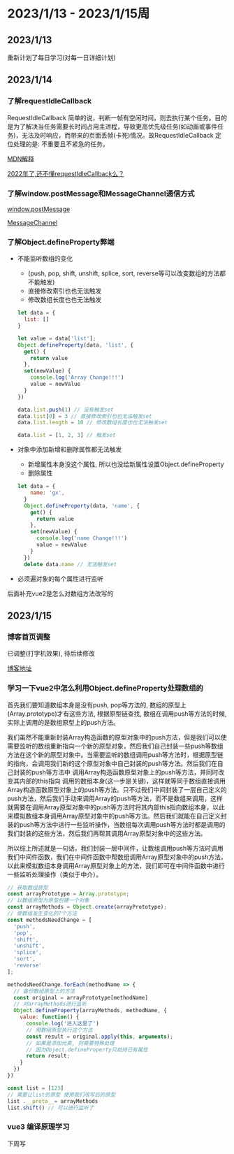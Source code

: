 # 2023/1/13 - 2023/1/15周

## 2023/1/13
重新计划了每日学习(对每一日详细计划)

## 2023/1/14
### 了解requestIdleCallback
RequestIdleCallback 简单的说，判断一帧有空闲时间，则去执行某个任务。目的是为了解决当任务需要长时间占用主进程，导致更高优先级任务(如动画或事件任务)，无法及时响应，而带来的页面丢帧(卡死)情况。故RequestIdleCallback 定位处理的是: 不重要且不紧急的任务。

[MDN解释](https://developer.mozilla.org/zh-CN/docs/Web/API/Window/requestIdleCallback)

[2022年了,还不懂requestIdleCallback么？](https://blog.csdn.net/KlausLily/article/details/122852531)


### 了解window.postMessage和MessageChannel通信方式

[window.postMessage](https://developer.mozilla.org/zh-CN/docs/Web/API/Window/postMessage)

[MessageChannel](https://developer.mozilla.org/zh-CN/docs/Web/API/MessageChannel)

### 了解Object.defineProperty弊端
- 不能监听数组的变化
  
  - (push, pop, shift, unshift, splice, sort, reverse等可以改变数组的方法都不能触发)
  - 直接修改索引也也无法触发
  - 修改数组长度也也无法触发
  
  ```js
  let data = {
    list: []
  }
  
  let value = data['list'];
  Object.defineProperty(data, 'list', {
    get() {
      return value
    },
    set(newValue) {
      console.log('Array Change!!!')
      value = newValue
    }
  })
  
  data.list.push(1) // 没有触发set
  data.list[0] = 3 // 直接修改索引也也无法触发set
  data.list.length = 10 // 修改数组长度也也无法触发set
  
  data.list = [1, 2, 3] // 触发set

- 对象中添加新增和删除属性都无法触发

  - 新增属性本身没这个属性, 所以也没给新属性设置Object.defineProperty
  - 删除属性

  ```js
  let data = {
      name: 'gx',
    }
    Object.defineProperty(data, 'name', {
      get() {
        return value
      },
      set(newValue) {
        console.log('name Change!!!')
        value = newValue
      }
    })
    delete data.name // 无法触发set
  ```

- 必须遍对象的每个属性进行监听

后面补充vue2是怎么对数组方法改写的

## 2023/1/15

### 博客首页调整
已调整(打字机效果), 待后续修改

[博客地址](https://codevity.top/)

### 学习一下vue2中怎么利用Object.defineProperty处理数组的
首先我们要知道数组本身是没有push,  pop等方法的, 数组的原型上(Array.prototype)才有这些方法, 根据原型链查找, 数组在调用push等方法的时候,实际上调用的是数组原型上的push方法。

我们虽然不能重新封装Array构造函数的原型对象中的push方法，但是我们可以使需要监听的数组重新指向一个新的原型对象，然后我们自己封装一些push等数组方法在这个新的原型对象中。当需要监听的数组调用push等方法时，根据原型链的指向，会调用我们新的这个原型对象中自己封装的push等方法。然后我们在自己封装的push等方法中 调用Array构造函数原型对象上的push等方法，并同时改变其内部的this指向 调用的数组本身(这一步是关键)，这样就等同于数组直接调用Array构造函数原型对象上的push等方法。只不过我们中间封装了一层自己定义的push方法，然后我们手动来调用Array的push等方法，而不是数组来调用，这样就需要在调用Array原型对象中的push等方法时将其内部this指向数组本身，以此来模拟数组本身调用Array原型对象中的push等方法。然后我们就能在自己定义封装的push等方法中进行一些监听操作，当数组每次调用push等方法时都是调用的我们封装的这些方法，然后我们再帮其调用Array原型对象中的这些方法。

所以综上所述就是一句话，我们封装一层中间件，让数组调用push等方法时调用我们中间件函数，我们在中间件函数中帮数组调用Array原型对象中的push方法，以此来模拟数组本身调用Array原型对象上的方法，我们即可在中间件函数中进行一些监听处理操作（类似于中介）。

```js
// 获取数组原型
const arrayPrototype = Array.prototype;
// 以数组原型为原型创建一个对象
const arrayMethods = Object.create(arrayPrototype);
// 使数组发生变化的7个方法
const methodsNeedChange = [
  'push',
  'pop',
  'shift',
  'unshift',
  'splice',
  'sort',
  'reverse'
];

methodsNeedChange.forEach(methodName => {
  // 备份数组原型上的方法
  const original = arrayPrototype[methodName]
  // 对arrayMethods进行监听
  Object.defineProperty(arrayMethods, methodName, {
    value: function() {
      console.log('进入这里了')
      // 用数组原型执行这个方法
      const result = original.apply(this, arguments);
      // 如果是添加元素, 则需要特殊处理
      // 因为Object.defineProperty只劫持已有属性
      return result;
    }
  })
})

const list = [123]
// 需要让list的原型 使用我们改写后的原型
list .__proto__= arrayMethods
list.shift() // 可以进行监听了
```

### vue3 编译原理学习

下周写
